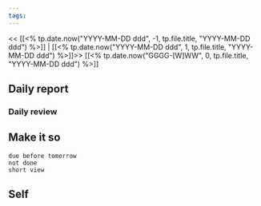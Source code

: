 ```yaml
---
tags:
---
```

<< [[<% tp.date.now("YYYY-MM-DD ddd", -1, tp.file.title, "YYYY-MM-DD ddd") %>]] | [[<% tp.date.now("YYYY-MM-DD ddd", 1, tp.file.title, "YYYY-MM-DD ddd") %>]]>>
[[<% tp.date.now("GGGG-[W]WW", 0, tp.file.title, "YYYY-MM-DD ddd") %>]]

## Daily report

### Daily review
## Make it so
```tasks
due before tomorrow
not done
short view
```

## Self

